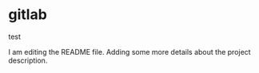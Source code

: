 
# gitlab
test

I am editing the README file. Adding some more details about the project description.
